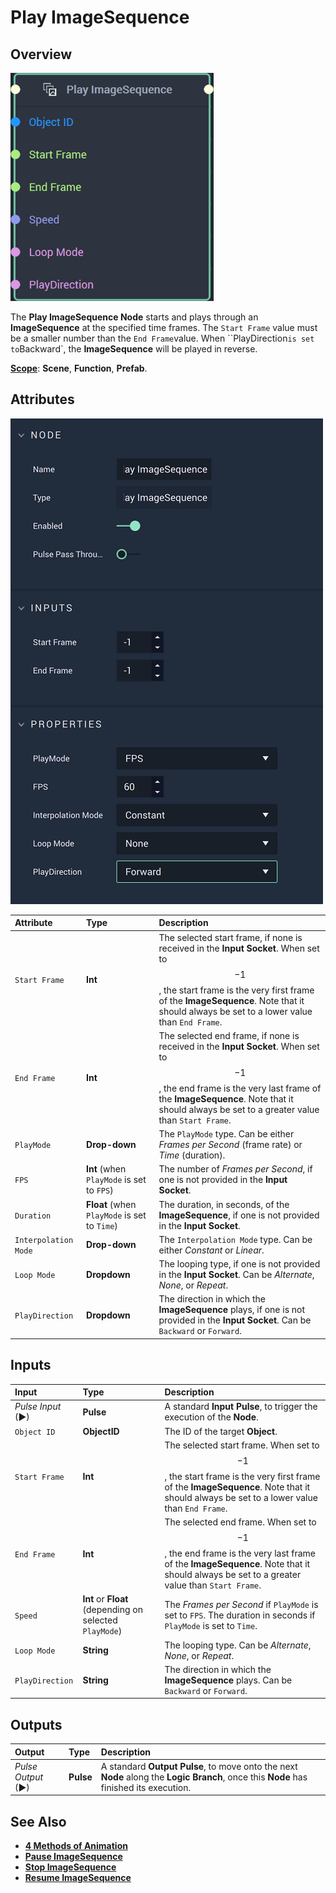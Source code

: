 # Play ImageSequence

## Overview

![The Play ImageSequence Node.](../../../.gitbook/assets/playimagesequencenode20241.png)

The **Play ImageSequence Node** starts and plays through an **ImageSequence** at the specified time frames. The `Start Frame` value must be a smaller number than the `End Frame`value. When ``PlayDirection` is set to `Backward`, the **ImageSequence** will be played in reverse.  

[**Scope**](../../overview.md#scopes): **Scene**, **Function**, **Prefab**.

## Attributes

![The Play ImageSequence Node Attributes.](../../../.gitbook/assets/playimagesequenceatts20231.png)

| Attribute | Type | Description |
| :--- | :--- | :--- |
| `Start Frame` | **Int** | The selected start frame, if none is received in the **Input Socket**. When set to $$-1$$, the start frame is the very first frame of the **ImageSequence**. Note that it should always be set to a lower value than `End Frame`. |
| `End Frame` | **Int** | The selected end frame, if none is received in the **Input Socket**. When set to $$-1$$, the end frame is the very last frame of the **ImageSequence**. Note that it should always be set to a greater value than `Start Frame`. |
| `PlayMode` | **Drop-down** | The `PlayMode` type. Can be either _Frames per Second_ \(frame rate\) or _Time_ \(duration\). |
| `FPS` | **Int** (when `PlayMode` is set to `FPS`)| The number of _Frames per Second_, if one is not provided in the **Input Socket**. |
|`Duration`|**Float** (when `PlayMode` is set to `Time`)|The duration, in seconds, of the **ImageSequence**, if one is not provided in the **Input Socket**.|
| `Interpolation Mode` | **Drop-down** | The `Interpolation Mode` type. Can be either _Constant_ or _Linear_. |
| `Loop Mode` | **Dropdown** | The looping type, if one is not provided in the **Input Socket**. Can be _Alternate_, _None_, or _Repeat_. |
| `PlayDirection` | **Dropdown** | The direction in which the **ImageSequence** plays, if one is not provided in the **Input Socket**. Can be `Backward` or `Forward`. |

## Inputs

| Input | Type | Description |
| :--- | :--- | :--- |
| _Pulse Input_ \(►\) | **Pulse** | A standard **Input Pulse**, to trigger the execution of the **Node**. |
| `Object ID` | **ObjectID** | The ID of the target **Object**. |
| `Start Frame` | **Int** | The selected start frame. When set to $$-1$$, the start frame is the very first frame of the **ImageSequence**. Note that it should always be set to a lower value than `End Frame`. |
| `End Frame` | **Int** | The selected end frame. When set to $$-1$$, the end frame is the very last frame of the **ImageSequence**. Note that it should always be set to a greater value than `Start Frame`. |
|`Speed`|**Int** or **Float** (depending on selected `PlayMode`)|The *Frames per Second* if `PlayMode` is set to `FPS`. The duration in seconds if `PlayMode` is set to `Time`. 
|`Loop Mode`|**String**|The looping type. Can be _Alternate_, _None_, or _Repeat_. 
|`PlayDirection`|**String**|The direction in which the **ImageSequence** plays. Can be `Backward` or `Forward`.

## Outputs

| Output | Type | Description |
| :--- | :--- | :--- |
| _Pulse Output_ \(►\) | **Pulse** | A standard **Output Pulse**, to move onto the next **Node** along the **Logic Branch**, once this **Node** has finished its execution. |

## See Also

* [**4 Methods of Animation**](https://docs.incari.com/incari-studio/v/2021.4/demo-projects/4-methods-of-animation#3.-image-sequence)
* [**Pause ImageSequence**](pauseimagesequence.md)
* [**Stop ImageSequence**](stopimagesequence.md)
* [**Resume ImageSequence**](resumeimagesequence.md)

